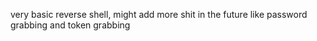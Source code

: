 very basic reverse shell, might add more shit in the future like password grabbing and token grabbing

